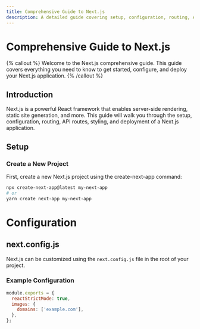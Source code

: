 ```yaml
---
title: Comprehensive Guide to Next.js
description: A detailed guide covering setup, configuration, routing, API routes, styling, and deployment in Next.js
---
```


# Comprehensive Guide to Next.js

{% callout %}
Welcome to the Next.js comprehensive guide. This guide covers everything you need to know to get started, configure, and deploy your Next.js application.
{% /callout %}

## Introduction

Next.js is a powerful React framework that enables server-side rendering, static site generation, and more. This guide will walk you through the setup, configuration, routing, API routes, styling, and deployment of a Next.js application.

## Setup

### Create a New Project

First, create a new Next.js project using the create-next-app command:

```bash
npx create-next-app@latest my-next-app
# or
yarn create next-app my-next-app
```

# Configuration

## next.config.js

Next.js can be customized using the `next.config.js` file in the root of your project.

### Example Configuration

```js
module.exports = {
  reactStrictMode: true,
  images: {
    domains: ['example.com'],
  },
};
